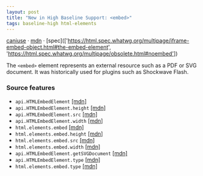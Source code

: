 ```yaml
---
layout: post
title: "New in High Baseline Support: <embed>"
tags: baseline-high html-elements
---
```


[caniuse](https://caniuse.com/?search=embed) · [mdn](https://developer.mozilla.org/en-US/search?q=<embed>) · [spec](['https://html.spec.whatwg.org/multipage/iframe-embed-object.html#the-embed-element', 'https://html.spec.whatwg.org/multipage/obsolete.html#noembed'])

The `<embed>` element represents an external resource such as a PDF or SVG document. It was historically used for plugins such as Shockwave Flash.

### Source features

- ``api.HTMLEmbedElement`` [[mdn]](https://developer.mozilla.org/en-US/search?q=api.HTMLEmbedElement)
- ``api.HTMLEmbedElement.height`` [[mdn]](https://developer.mozilla.org/en-US/search?q=api.HTMLEmbedElement.height)
- ``api.HTMLEmbedElement.src`` [[mdn]](https://developer.mozilla.org/en-US/search?q=api.HTMLEmbedElement.src)
- ``api.HTMLEmbedElement.width`` [[mdn]](https://developer.mozilla.org/en-US/search?q=api.HTMLEmbedElement.width)
- ``html.elements.embed`` [[mdn]](https://developer.mozilla.org/en-US/search?q=html.elements.embed)
- ``html.elements.embed.height`` [[mdn]](https://developer.mozilla.org/en-US/search?q=html.elements.embed.height)
- ``html.elements.embed.src`` [[mdn]](https://developer.mozilla.org/en-US/search?q=html.elements.embed.src)
- ``html.elements.embed.width`` [[mdn]](https://developer.mozilla.org/en-US/search?q=html.elements.embed.width)
- ``api.HTMLEmbedElement.getSVGDocument`` [[mdn]](https://developer.mozilla.org/en-US/search?q=api.HTMLEmbedElement.getSVGDocument)
- ``api.HTMLEmbedElement.type`` [[mdn]](https://developer.mozilla.org/en-US/search?q=api.HTMLEmbedElement.type)
- ``html.elements.embed.type`` [[mdn]](https://developer.mozilla.org/en-US/search?q=html.elements.embed.type)
